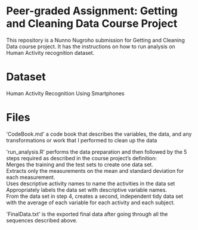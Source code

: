 # Peer-graded Assignment: Getting and Cleaning Data Course Project
This repository is a Nunno Nugroho submission for Getting and Cleaning Data course project. It has the instructions on how to run analysis on Human Activity recognition dataset.

# Dataset
Human Activity Recognition Using Smartphones

# Files
'CodeBook.md' a code book that describes the variables, the data, and any transformations or work that I performed to clean up the data  

'run_analysis.R' performs the data preparation and then followed by the 5 steps required as described in the course project’s definition:  
  Merges the training and the test sets to create one data set.  
  Extracts only the measurements on the mean and standard deviation for each measurement.  
  Uses descriptive activity names to name the activities in the data set  
  Appropriately labels the data set with descriptive variable names.  
  From the data set in step 4, creates a second, independent tidy data set with the average of each variable for each activity and each subject.  

'FinalData.txt' is the exported final data after going through all the sequences described above.  
